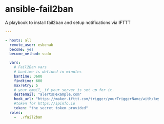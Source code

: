 # ansible-fail2ban
A playbook to install fail2ban and setup notifications via IFTTT



```YAML
---

- hosts: all
  remote_user: esbenab
  become: yes
  become_method: sudo

  vars:
    # Fail2Ban vars
    # bantime is defined in minutes
    bantime: 3600
    findtime: 600
    maxretry: 5
    # your email, if your server is set up for it.
    destemail: "alerts@example.com"
    hook_url: "https://maker.ifttt.com/trigger/yourTriggerName/with/key/youRNoTGeTTiNGMyKey"
    #token for https://ipinfo.io
    token: "the secret token provided"
  roles:
    -  ./fail2ban
```
